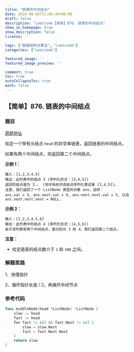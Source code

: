 ```yaml
---
title: "链表的中间结点"
date: 2019-08-02T11:04:49+08:00
draft: false
description: "Leetcode【简单】876. 链表的中间结点"
show_in_homepage: true
show_description: false
license: ''

tags: ["数据结构与算法", "Leetcode"]
categories: ["Leetcode"]

featured_image: ''
featured_image_preview: ''

comment: true
toc: true
autoCollapseToc: true
math: false
---
```


<!--more-->



## 【简单】876. 链表的中间结点

### 题目

[原题地址](https://leetcode-cn.com/problems/middle-of-the-linked-list/)

给定一个带有头结点 `head` 的非空单链表，返回链表的中间结点。

如果有两个中间结点，则返回第二个中间结点。

**示例 1：**

```text
输入：[1,2,3,4,5]
输出：此列表中的结点 3 (序列化形式：[3,4,5])
返回的结点值为 3 。 (测评系统对该结点序列化表述是 [3,4,5])。
注意，我们返回了一个 ListNode 类型的对象 ans，这样：
ans.val = 3, ans.next.val = 4, ans.next.next.val = 5, 以及 ans.next.next.next = NULL.
```

**示例 2：**

```text
输入：[1,2,3,4,5,6]
输出：此列表中的结点 4 (序列化形式：[4,5,6])
由于该列表有两个中间结点，值分别为 3 和 4，我们返回第二个结点。
```

**注意：**

* 给定链表的结点数介于 `1` 和 `100` 之间。

### 解题思路

1、快慢指针

 2、循环指针长度 / 2，再循环中间节点

### 参考代码

```go
func middleNode(head *ListNode) *ListNode {
    slow := head
    fast := head
    for fast != nil && fast.Next != nil {
        slow = slow.Next
        fast = fast.Next.Next
    }
    return slow
}
```

